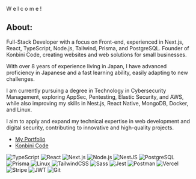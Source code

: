 W e l c o m e !

## About:
Full-Stack Developer with a focus on Front-end, experienced in Next.js, React, TypeScript, Node.js, Tailwind, Prisma, and PostgreSQL. Founder of Konbini Code, creating websites and web solutions for small businesses.

With over 8 years of experience living in Japan, I have advanced proficiency in Japanese and a fast learning ability, easily adapting to new challenges.

I am currently pursuing a degree in Technology in Cybersecurity Management, exploring AppSec, Pentesting, Elastic Security, and AWS, while also improving my skills in Nest.js, React Native, MongoDB, Docker, and Linux.

I aim to apply and expand my technical expertise in web development and digital security, contributing to innovative and high-quality projects.

- [My Portfolio](https://fernandohiroshi.com)
- [Konbini Code](https://konbinicode.com/en)

![TypeScript](https://img.shields.io/badge/TypeScript-3178C6?style=for-the-badge&logo=typescript&logoColor=white)
![React](https://img.shields.io/badge/React-61DAFB?style=for-the-badge&logo=react&logoColor=black)
![Next.js](https://img.shields.io/badge/Next.js-000000?style=for-the-badge&logo=nextdotjs&logoColor=white)
![Node.js](https://img.shields.io/badge/Node.js-339933?style=for-the-badge&logo=node.js&logoColor=white)
![NestJS](https://img.shields.io/badge/NestJS-E0234E?style=for-the-badge&logo=nestjs&logoColor=white)
![PostgreSQL](https://img.shields.io/badge/PostgreSQL-336791?style=for-the-badge&logo=postgresql&logoColor=white)
![Prisma](https://img.shields.io/badge/Prisma-2D3748.svg?style=for-the-badge&logo=Prisma&logoColor=white)
![Linux](https://img.shields.io/badge/Linux-FCC624?style=for-the-badge&logo=linux&logoColor=black)
![TailwindCSS](https://img.shields.io/badge/Tailwind_CSS-06B6D4.svg?style=for-the-badge&logo=Tailwind-CSS&logoColor=white)
![Sass](https://img.shields.io/badge/Sass-CC6699.svg?style=for-the-badge&logo=Sass&logoColor=white)
![Jest](https://img.shields.io/badge/Jest-C21325.svg?style=for-the-badge&logo=Jest&logoColor=white)
![Postman](https://img.shields.io/badge/Postman-FF6C37.svg?style=for-the-badge&logo=Postman&logoColor=white)
![Vercel](https://img.shields.io/badge/Vercel-000000.svg?style=for-the-badge&logo=Vercel&logoColor=white)
![Stripe](https://img.shields.io/badge/Stripe-635BFF.svg?style=for-the-badge&logo=Stripe&logoColor=white)
![JWT](https://img.shields.io/badge/JSON_Web_Tokens-000000.svg?style=for-the-badge&logo=JSON-Web-Tokens&logoColor=white)
![Git](https://img.shields.io/badge/Git-F05032.svg?style=for-the-badge&logo=Git&logoColor=white)

